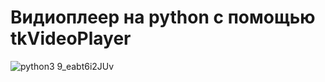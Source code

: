 # Видиоплеер на python с помощью tkVideoPlayer

![python3 9_eabt6i2JUv](https://github.com/sqv1zyy/TkVideoPlayer-Python/assets/118194463/6b050d81-177c-47e5-bd49-48196ed3bf1b)
